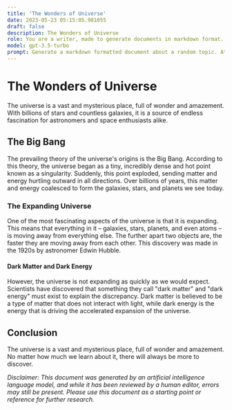 ```yaml
---
title: 'The Wonders of Universe'
date: 2023-05-23 05:15:05.981055
draft: false
description: The Wonders of Universe
role: You are a writer, made to generate documents in markdown format. It is very important that all of the documents you generate are in valid markdown format.
model: gpt-3.5-turbo
prompt: Generate a markdown formatted document about a random topic. At the bottom, include a disclaimer explaining that the document was generated by you. The first line of the document should be the title. Make sure that the entire document is in proper markdown format, using a mix of various tags to make the document visually appealing.
---
```


# The Wonders of Universe

The universe is a vast and mysterious place, full of wonder and amazement. With billions of stars and countless galaxies, it is a source of endless fascination for astronomers and space enthusiasts alike.

## The Big Bang

The prevailing theory of the universe's origins is the Big Bang. According to this theory, the universe began as a tiny, incredibly dense and hot point known as a singularity. Suddenly, this point exploded, sending matter and energy hurtling outward in all directions. Over billions of years, this matter and energy coalesced to form the galaxies, stars, and planets we see today.

### The Expanding Universe

One of the most fascinating aspects of the universe is that it is expanding. This means that everything in it – galaxies, stars, planets, and even atoms – is moving away from everything else. The further apart two objects are, the faster they are moving away from each other. This discovery was made in the 1920s by astronomer Edwin Hubble.

#### Dark Matter and Dark Energy

However, the universe is not expanding as quickly as we would expect. Scientists have discovered that something they call "dark matter" and "dark energy" must exist to explain the discrepancy. Dark matter is believed to be a type of matter that does not interact with light, while dark energy is the energy that is driving the accelerated expansion of the universe.

## Conclusion

The universe is a vast and mysterious place, full of wonder and amazement. No matter how much we learn about it, there will always be more to discover.

*Disclaimer: This document was generated by an artificial intelligence language model, and while it has been reviewed by a human editor, errors may still be present. Please use this document as a starting point or reference for further research.*